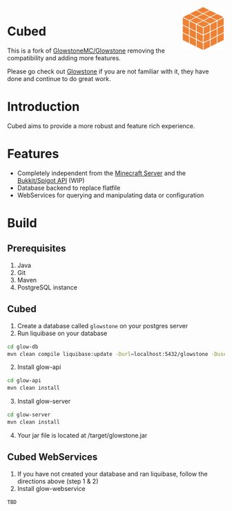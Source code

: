 <img align="right" alt="Glowstone logo" width="100" src="etc/logo/logo.png">

# Cubed
This is a fork of [GlowstoneMC/Glowstone](https://github.com/GlowstoneMC/Glowstone) removing the compatibility and adding more features.  

Please go check out [Glowstone](https://github.com/GlowstoneMC/Glowstone/blob/dev/docs/README.md) if you are not familiar with it, they have done and continue to do great work.

# Introduction
Cubed aims to provide a more robust and feature rich experience. 

# Features
- Completely independent from the [Minecraft Server](https://minecraft.net/en-us/download/server/) and the [Bukkit/Spigot API](https://spigotmc.org) (WIP)
- Database backend to replace flatfile 
- WebServices for querying and manipulating data or configuration 

# Build

## Prerequisites
1. Java
2. Git
3. Maven
4. PostgreSQL instance

## Cubed
1. Create a database called `glowstone` on your postgres server 
2. Run liquibase on your database   
```bash
cd glow-db 
mvn clean compile liquibase:update -Durl=localhost:5432/glowstone -Dusername=postgres -Dpassword=postgres
```
2. Install glow-api
```bash
cd glow-api
mvn clean install
```
3. Install glow-server
```bash
cd glow-server
mvn clean install
```
4. Your jar file is located at /target/glowstone.jar

## Cubed WebServices
1. If you have not created your database and ran liquibase, follow the directions above (step 1 & 2)
2. Install glow-webservice
```bash
TBD
```